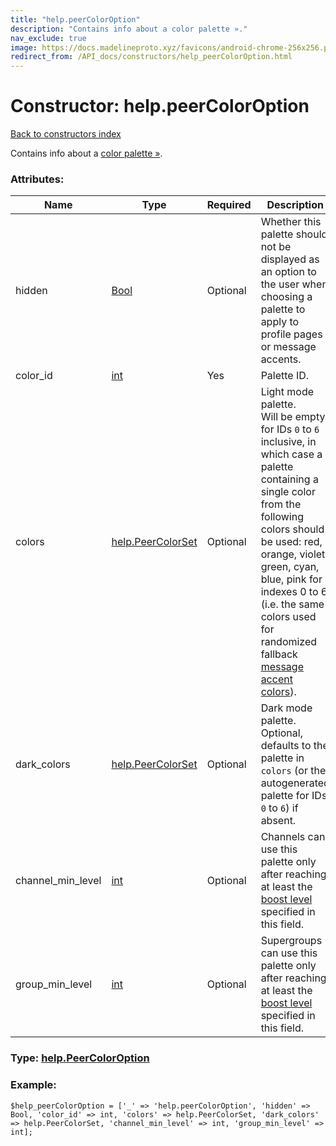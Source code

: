 ```yaml
---
title: "help.peerColorOption"
description: "Contains info about a color palette »."
nav_exclude: true
image: https://docs.madelineproto.xyz/favicons/android-chrome-256x256.png
redirect_from: /API_docs/constructors/help_peerColorOption.html
---
```

# Constructor: help.peerColorOption  
[Back to constructors index](/API_docs/constructors/index.html)



Contains info about a [color palette »](https://core.telegram.org/api/colors).

### Attributes:

| Name     |    Type       | Required | Description |
|----------|---------------|----------|-------------|
|hidden|[Bool](/API_docs/types/Bool.html) | Optional|Whether this palette should not be displayed as an option to the user when choosing a palette to apply to profile pages or message accents.|
|color\_id|[int](/API_docs/types/int.html) | Yes|Palette ID.|
|colors|[help.PeerColorSet](/API_docs/constructors/help.PeerColorSet.html) | Optional|Light mode palette. <br>Will be empty for IDs `0` to `6` inclusive, in which case a palette containing a single color from the following colors should be used: red, orange, violet, green, cyan, blue, pink for indexes 0 to 6 (i.e. the same colors used for randomized fallback [message accent colors](https://core.telegram.org/api/colors)).|
|dark\_colors|[help.PeerColorSet](/API_docs/constructors/help.PeerColorSet.html) | Optional|Dark mode palette. Optional, defaults to the palette in `colors` (or the autogenerated palette for IDs `0` to `6`) if absent.|
|channel\_min\_level|[int](/API_docs/types/int.html) | Optional|Channels can use this palette only after reaching at least the [boost level](https://core.telegram.org/api/boost) specified in this field.|
|group\_min\_level|[int](/API_docs/types/int.html) | Optional|Supergroups can use this palette only after reaching at least the [boost level](https://core.telegram.org/api/boost) specified in this field.|



### Type: [help.PeerColorOption](/API_docs/types/help.PeerColorOption.html)


### Example:

```
$help_peerColorOption = ['_' => 'help.peerColorOption', 'hidden' => Bool, 'color_id' => int, 'colors' => help.PeerColorSet, 'dark_colors' => help.PeerColorSet, 'channel_min_level' => int, 'group_min_level' => int];
```  

